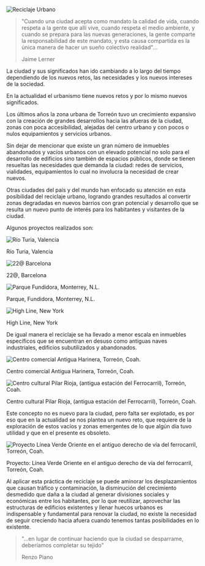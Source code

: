
<span class="contenido-imagen-previa"><img class="img-responsive" src="reciclaje-urbano/imagen.jpg" alt="Reciclaje Urbano"></span>

> "Cuando una ciudad acepta como mandato la calidad de vida, cuando respeta a la gente que allí vive, cuando respeta el medio ambiente, y cuando se prepara para las nuevas generaciones, la gente comparte la responsabilidad de este mandato, y esta causa compartida es la única manera de hacer un sueño colectivo realidad"...
>
> Jaime Lerner

La ciudad y sus significados han ido cambiando a lo largo del tiempo dependiendo de los nuevos retos, las necesidades y los nuevos intereses de la sociedad.

En la actualidad el urbanismo tiene nuevos retos y por lo mismo nuevos significados.

Los últimos años la zona urbana de Torreón tuvo un crecimiento expansivo con la creación de grandes desarrollos hacia las afueras de la ciudad, zonas con poca accesibilidad, alejadas del centro urbano y  con pocos o nulos equipamientos y servicios urbanos.

Sin dejar de mencionar que existe un gran número de inmuebles abandonados y vacíos urbanos con un elevado potencial no solo para el desarrollo de edificios sino también de espacios públicos, donde se tienen resueltas las necesidades que demanda la ciudad:  redes de servicios, vialidades, equipamientos lo cual no involucra la necesidad de crear nuevos.

Otras ciudades del país y del mundo han enfocado su atención en esta posibilidad del reciclaje urbano, logrando grandes resultados al convertir zonas degradadas en nuevos barrios con gran potencial y desarrollo que se resulta un nuevo punto de interés para los habitantes y visitantes de la ciudad.

Algunos proyectos realizados son:

<img class="img-responsive" src="reciclaje-urbano/01-rio-turia-valencia.jpg" alt="Río Turia, Valencia">

Río Turia, Valencia

<img class="img-responsive" src="reciclaje-urbano/02-barcelona.jpg" alt="22@ Barcelona">

22@, Barcelona

<img class="img-responsive" src="reciclaje-urbano/03-parque-fundidora-monterrey.jpg" alt="Parque Fundidora, Monterrey, N.L.">

Parque, Fundidora, Monterrey, N.L.

<img class="img-responsive" src="reciclaje-urbano/04-high-line-new-york.jpg" alt="High Line, New York">

High Line, New York

De igual manera el reciclaje se ha llevado a menor escala en inmuebles específicos que se encuentran en desuso como antiguas naves industriales, edificios subutilizados  y abandonados.

<img class="img-responsive" src="reciclaje-urbano/05-centro-comercial-antigua-harinera-torreon-coah.jpg" alt="Centro comercial Antigua Harinera, Torreón, Coah.">

Centro comercial Antigua Harinera, Torreón, Coah.

<img class="img-responsive" src="reciclaje-urbano/06-centro-cultural-pilar-rioja-antigua-estacion-del-ferrocarril-torreon-coah.jpg" alt="Centro cultural Pilar Rioja, (antigua estación del Ferrocarril), Torreón, Coah.">

Centro cultural Pilar Rioja, (antigua estación del Ferrocarril), Torreón, Coah.

Este concepto no es nuevo para la ciudad, pero falta ser explotado, es por eso que en la actualidad se nos plantea un nuevo reto, que requiere de la exploración de estos vacíos y zonas emergentes de lo que algún día tuvo utilidad y que en el presente es obsoleto.

<img class="img-responsive" src="reciclaje-urbano/07-proyecto-linea-verde.jpg" alt="Proyecto Línea Verde Oriente en el antiguo derecho de vía del ferrocarril, Torreón, Coah.">

Proyecto: Línea Verde Oriente en el antiguo derecho de vía del ferrocarril, Torreón, Coah.

Al aplicar esta práctica de reciclaje se puede aminorar los desplazamientos que causan tráfico y contaminación, la disminución del crecimiento desmedido que daña a la ciudad al generar divisiones sociales y económicas entre los habitantes, por lo que reutilizar, aprovechar las estructuras de edificios existentes y llenar huecos urbanos es indispensable y fundamental para renovar la ciudad, no existe la necesidad de seguir creciendo hacia afuera cuando tenemos tantas posibilidades en lo existente.

> "...en lugar de continuar haciendo que la ciudad se desparrame, deberíamos completar su tejido"
>
> Renzo Piano
